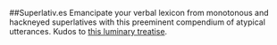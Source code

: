 ##Superlativ.es
Emancipate your verbal lexicon from monotonous and hackneyed superlatives with this preeminent compendium of atypical utterances.
Kudos to [this luminary treatise](ttp://www.amazon.com/Better-Than-Great-Plenitudinous-Superlatives/dp/1573446602).